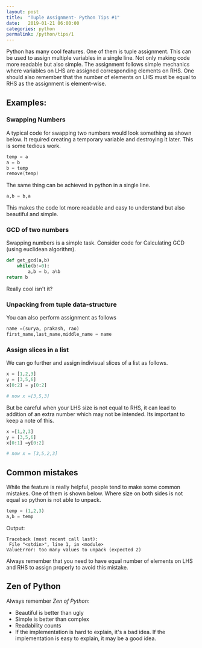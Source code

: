 ```yaml
---
layout: post
title:  "Tuple Assignment- Python Tips #1"
date:   2019-01-21 06:00:00
categories: python
permalink: /python/tips/1
---
```





Python has many cool features. One of them is tuple assignment. This can be used to assign multiple variables in a single line. Not only making code more readable but also simple. The assignment follows simple mechanics where variables on LHS are assigned corresponding elements on RHS. One should also remember that the number of elements on LHS must be equal to RHS as the assignment is element-wise. 

## Examples: 

### Swapping Numbers

A typical code for swapping two numbers would look something as shown below. It required creating a temporary variable and destroying it later. This is some tedious work.

```c
temp = a
a = b 
b = temp 
remove(temp)
```

The same thing can be achieved in python in a single line. 

```python
a,b = b,a
```

This makes the code lot more readable and easy to understand but also beautiful and simple. 


### GCD of two numbers
Swapping numbers is a simple task. Consider code for Calculating GCD (using euclidean algorithm). 

``` python 
def get_gcd(a,b)
	while(b!=0):
		a,b = b, a%b
return b
```
Really cool isn't it? 

### Unpacking from tuple data-structure

You can also perform assignment as follows
```python
name =(surya, prakash, rao)
first_name,last_name,middle_name = name
```

### Assign slices in a list

We can go further and assign indivisual slices of a list as follows.

```python
x = [1,2,3]
y = [3,5,6]
x[0:2] = y[0:2]

# now x =[3,5,3]
```
But be careful when your LHS size is not equal to RHS, it can lead to addition of an extra number which may not be intended. Its important to keep a note of this.
```python
x =[1,2,3]
y = [3,5,6]
x[0:1] =y[0:2]

# now x = [3,5,2,3]
```

## Common mistakes

While the feature is really helpful, people tend to make some common mistakes. One of them is shown below. Where size on both sides is not equal so python is not able to unpack.

```python 
temp = (1,2,3)
a,b = temp
```
Output:
```output
Traceback (most recent call last):
 File "<stdin>", line 1, in <module>
ValueError: too many values to unpack (expected 2)
```
Always remember that you need to have equal number of elements on LHS and RHS to assign properly to avoid this mistake.


## Zen of Python

Always remember *Zen of Python*:
* Beautiful is better than ugly
* Simple is better than complex
* Readability counts
* If the implementation is hard to explain, it's a bad idea. If the implementation is easy to explain, it may be a good idea.

